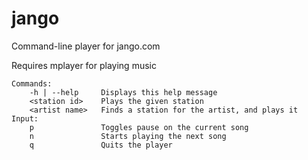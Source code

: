 jango
=====

Command-line player for jango.com

Requires mplayer for playing music


```
Commands:
    -h | --help     Displays this help message
    <station id>    Plays the given station
    <artist name>   Finds a station for the artist, and plays it
Input:
    p               Toggles pause on the current song
    n               Starts playing the next song
    q               Quits the player
```
